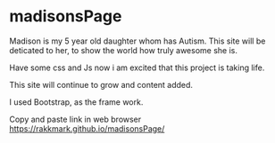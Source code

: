# madisonsPage

Madison is my 5 year old daughter whom has Autism. This site will be deticated to her, to show the world how truly awesome she is. 

Have some css and Js now i am excited that this project is taking life. 

This site will continue to grow and content added. 

I used Bootstrap, as the frame work. 


Copy and paste link in web browser
https://rakkmark.github.io/madisonsPage/
